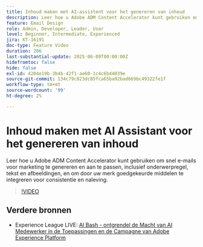 ```yaml
---
title: Inhoud maken met AI-assistent voor het genereren van inhoud
description: Leer hoe u Adobe ADM Content Accelerator kunt gebruiken om snel e-mails voor marketing te genereren en aan te passen, inclusief onderwerpregel, tekst en afbeeldingen, en om door uw merk goedgekeurde middelen te integreren voor consistentie en naleving.
feature: Email Design
role: Admin, Developer, Leader, User
level: Beginner, Intermediate, Experienced
jira: KT-16191
doc-type: Feature Video
duration: 206
last-substantial-update: 2025-06-09T00:00:00Z
hidefromtoc: false
hide: false
exl-id: 4204e19b-3b4b-42f1-ae60-1c4c6b44039e
source-git-commit: 134c79c023dc85fca65ba92bad669bc49322fe1f
workflow-type: tm+mt
source-wordcount: '99'
ht-degree: 2%

---
```


# Inhoud maken met AI Assistant voor het genereren van inhoud

Leer hoe u Adobe ADM Content Accelerator kunt gebruiken om snel e-mails voor marketing te genereren en aan te passen, inclusief onderwerpregel, tekst en afbeeldingen, en om door uw merk goedgekeurde middelen te integreren voor consistentie en naleving.

>[!VIDEO](https://video.tv.adobe.com/v/3463770/?learn=on&enablevpops&captions=dut)

## Verdere bronnen

* Experience League LIVE: [ AI Bash - ontgrendel de Macht van AI Medewerker in de Toepassingen en de Campagne van Adobe Experience Platform ](https://experienceleague.adobe.com/nl/docs/events/experience-league-live-recordings/episodes/exl-live-episode-09-26-24)
